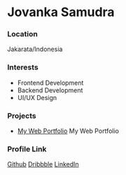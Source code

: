 # Jovanka Samudra

### Location

Jakarata/Indonesia

### Interests

- Frontend Development
- Backend Development
- UI/UX Design

### Projects

- [My Web Portfolio](https://jovanka-samudra.vercel.app/) My Web Portfolio

### Profile Link

[Github](https://github.com/samudrajovanka)
[Dribbble](https://dribbble.com/samudrajovanka)
[LinkedIn](https://www.linkedin.com/in/jovanka-samudra/)
